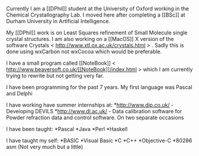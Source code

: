 

Currently I am a [[DPhil]] student at the University of Oxford working in the Chemical Crystallography Lab. I moved here after completing a [[BSc]] at Durham University in Artificial Intelligence.

My [[DPhil]] work is on Least Squares refinement of Small Molecule single crystal structures. I am also working on a [[MacOS]] X version of the software Crystals < http://www.xtl.ox.ac.uk/crystals.html > . Sadly this is done using wxCarbon not wxCocoa which would be preferable.

I have a small program called [[NoteBook]] < http://www.beaversoft.co.uk/[[NoteBook]]/index.html > which I am currently trying to rewrite but not getting very far.

I have been programming for the past 7 years. My first language was Pascal and Delphi

I have working have summer internships at:
*http://www.dip.co.uk/ - Developing DEVILS
*http://www.dl.ac.uk/ - Data calibration software for Powder refraction data and control software. On two separate occasions 

I have been taught:
*Pascal
*Java
*Perl
*Haskell

I have taught my self:
*BASIC
*Visual Basic
*C
*C++
*Objective-C
*80286 asm (Not very much but a little)